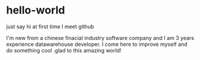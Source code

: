 # hello-world
just say hi at first time I meet github

I'm new from a chinese finacial industry software company and I am 3 years experience datawarehouse developer.
I come here to improve myself and do something cool .glad to this amazing world!

